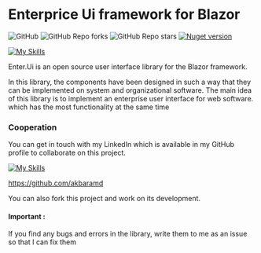 # Enterprice Ui framework for Blazor
![GitHub](https://img.shields.io/github/license/Akbarsafari00/Enter.UI?style=flat-squar&logo=github)
![GitHub Repo forks](https://img.shields.io/github/forks/Akbarsafari00/Enter.UI?style=flat-squar&logo=github)
![GitHub Repo stars](https://img.shields.io/github/stars/Akbarsafari00/Enter.UI?style=flat-squar&logo=github&color=594ae2)
[![Nuget version](https://img.shields.io/nuget/v/Enter.Ui?color=ff4081&label=nuget%20version&logo=nuget&style=flat-square)](https://www.nuget.org/packages/Enter.Ui)

[![My Skills](https://skillicons.dev/icons?i=dotnet,scss,js)](https://github.com/akbaramd)

Enter.Ui is an open source user interface library for the Blazor framework.

In this library, the components have been designed in such a way that they can be implemented on system and organizational software. The main idea of ​​this library is to implement an enterprise user interface for web software. which has the most functionality at the same time

### Cooperation

You can get in touch with my LinkedIn which is available in my GitHub profile to collaborate on this project.

[![My Skills](https://skillicons.dev/icons?i=github)](https://github.com/akbaramd)

https://github.com/akbaramd


You can also fork this project and work on its development.

#### Important :
If you find any bugs and errors in the library, write them to me as an issue so that I can fix them




